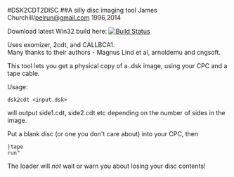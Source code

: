 #DSK2CDT2DISC
##A silly disc imaging tool
James Churchill/pelrun@gmail.com 1996,2014

Download latest Win32 build here: [![Build Status](https://drone.io/github.com/pelrun/dsk2cdt2disc/status.png)](https://drone.io/github.com/pelrun/dsk2cdt2disc/files)

Uses exomizer, 2cdt, and CALLBCA1.  
Many thanks to their authors - Magnus Lind et al, arnoldemu and cngsoft.

This tool lets you get a physical copy of a .dsk image, using your CPC and a tape cable.

Usage:
```
dsk2cdt <input.dsk>
```
will output side1.cdt, side2.cdt etc depending on the number of sides in the image.

Put a blank disc (or one you don't care about) into your CPC, then
```
|tape
run"
```

The loader will *not* wait or warn you about losing your disc contents!
